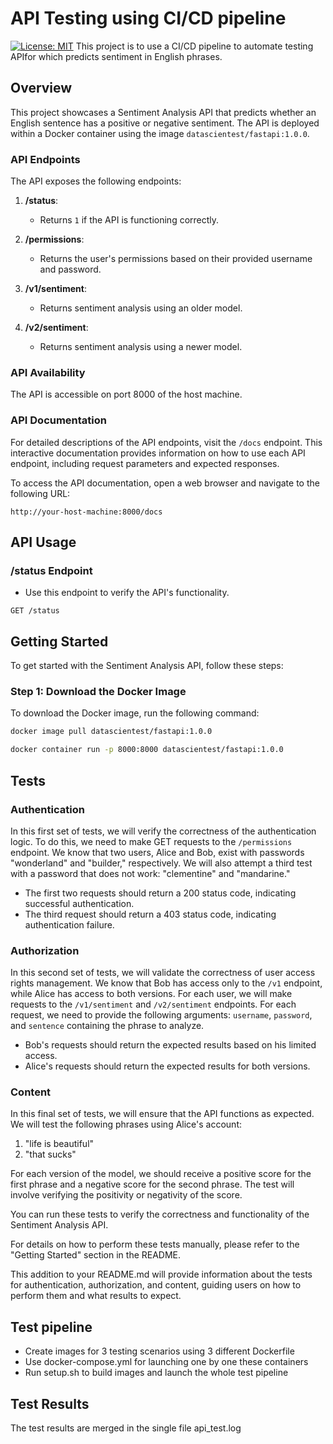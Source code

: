 # API Testing using CI/CD pipeline
[![License: MIT](https://img.shields.io/badge/License-MIT-blue.svg)](LICENSE)
This project is to use a CI/CD pipeline to automate testing APIfor which predicts sentiment in English phrases.

## Overview

This project showcases a Sentiment Analysis API that predicts whether an English sentence has a positive or negative sentiment. The API is deployed within a Docker container using the image `datascientest/fastapi:1.0.0`.

### API Endpoints

The API exposes the following endpoints:

1. **/status**:
   - Returns `1` if the API is functioning correctly.
   
2. **/permissions**:
   - Returns the user's permissions based on their provided username and password.
   
3. **/v1/sentiment**:
   - Returns sentiment analysis using an older model.
   
4. **/v2/sentiment**:
   - Returns sentiment analysis using a newer model.
   
### API Availability

The API is accessible on port 8000 of the host machine.

### API Documentation

For detailed descriptions of the API endpoints, visit the `/docs` endpoint. This interactive documentation provides information on how to use each API endpoint, including request parameters and expected responses.

To access the API documentation, open a web browser and navigate to the following URL:

```http
http://your-host-machine:8000/docs
```
## API Usage

### /status Endpoint

- Use this endpoint to verify the API's functionality.

```http
GET /status
```

## Getting Started

To get started with the Sentiment Analysis API, follow these steps:

### Step 1: Download the Docker Image

To download the Docker image, run the following command:

```bash
docker image pull datascientest/fastapi:1.0.0

docker container run -p 8000:8000 datascientest/fastapi:1.0.0
```


## Tests

### Authentication

In this first set of tests, we will verify the correctness of the authentication logic. To do this, we need to make GET requests to the `/permissions` endpoint. We know that two users, Alice and Bob, exist with passwords "wonderland" and "builder," respectively. We will also attempt a third test with a password that does not work: "clementine" and "mandarine."

- The first two requests should return a 200 status code, indicating successful authentication.
- The third request should return a 403 status code, indicating authentication failure.

### Authorization

In this second set of tests, we will validate the correctness of user access rights management. We know that Bob has access only to the `/v1` endpoint, while Alice has access to both versions. For each user, we will make requests to the `/v1/sentiment` and `/v2/sentiment` endpoints. For each request, we need to provide the following arguments: `username`, `password`, and `sentence` containing the phrase to analyze.

- Bob's requests should return the expected results based on his limited access.
- Alice's requests should return the expected results for both versions.

### Content

In this final set of tests, we will ensure that the API functions as expected. We will test the following phrases using Alice's account:

1. "life is beautiful"
2. "that sucks"

For each version of the model, we should receive a positive score for the first phrase and a negative score for the second phrase. The test will involve verifying the positivity or negativity of the score.

You can run these tests to verify the correctness and functionality of the Sentiment Analysis API.

For details on how to perform these tests manually, please refer to the "Getting Started" section in the README.

This addition to your README.md will provide information about the tests for authentication, authorization, and content, guiding users on how to perform them and what results to expect.


## Test pipeline
- Create images for 3 testing scenarios using 3 different Dockerfile
- Use docker-compose.yml for launching one by one these containers
- Run setup.sh to build images and launch the whole test pipeline

## Test Results
The test results are merged in the single file api_test.log
